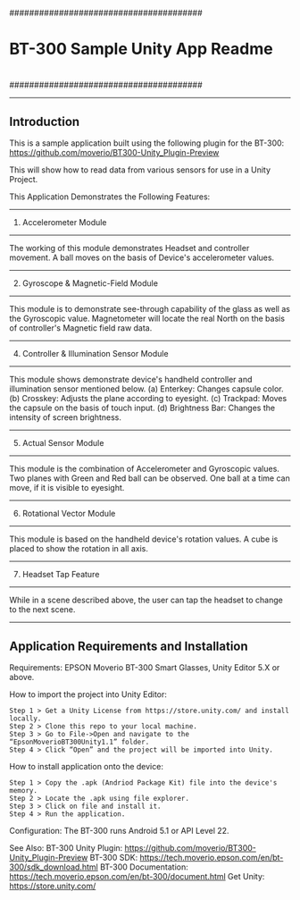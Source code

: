 #######################################
#				      #								
#    BT-300 Sample Unity App Readme   #							
#                                     #							
#######################################														

---------------------------------------
Introduction
---------------------------------------
This is a sample application built using the following plugin for the BT-300: 
	https://github.com/moverio/BT300-Unity_Plugin-Preview

This will show how to read data from various sensors for use in a Unity Project. 




This Application Demonstrates the Following Features:

-----------------------------------
 1. Accelerometer Module          
-----------------------------------
   
The working of this module demonstrates Headset and controller movement.
A ball moves on the basis of Device's accelerometer values.
          		
-------------------------------------
2. Gyroscope & Magnetic-Field Module
-------------------------------------

This module is to demonstrate see-through capability of the glass as well as the Gyroscopic value. 
Magnetometer will locate the real North on the basis of controller's Magnetic field raw data.

------------------------------------------
4. Controller & Illumination Sensor Module 
------------------------------------------

This module shows demonstrate device's handheld controller and illumination sensor mentioned below.
	(a)   Enterkey: Changes capsule color.
	(b)   Crosskey: Adjusts the plane according to eyesight.
	(c)   Trackpad: Moves the capsule on the basis of touch input.
	(d)   Brightness Bar: Changes the intensity of screen brightness.

-------------------------------
5. Actual Sensor Module
-------------------------------

This module is the combination of Accelerometer and Gyroscopic values.
Two planes with Green and Red ball can be observed.
One ball at a time can move, if it is visible to eyesight.

-------------------------------
6. Rotational Vector Module
-------------------------------

This module is based on the handheld device's rotation values.
A cube is placed to show the rotation in all axis.

-------------------------------
7. Headset Tap Feature
-------------------------------

While in a scene described above, the user can tap the headset to change to the next scene. 

------------------------------------------------------
Application Requirements and Installation
------------------------------------------------------

Requirements: EPSON Moverio BT-300 Smart Glasses, Unity Editor 5.X or above.

How to import the project into Unity Editor:

	Step 1 > Get a Unity License from https://store.unity.com/ and install locally.
	Step 2 > Clone this repo to your local machine.
	Step 3 > Go to File->Open and navigate to the “EpsonMoverioBT300Unity1.1” folder.
	Step 4 > Click “Open” and the project will be imported into Unity. 		  
                  
How to install application onto the device:

	Step 1 > Copy the .apk (Andriod Package Kit) file into the device's memory.
	Step 2 > Locate the .apk using file explorer.
	Step 3 > Click on file and install it.
	Step 4 > Run the application.
		  
Configuration: The BT-300 runs Android 5.1 or API Level 22.

See Also: 
	BT-300 Unity Plugin: https://github.com/moverio/BT300-Unity_Plugin-Preview
	BT-300 SDK: https://tech.moverio.epson.com/en/bt-300/sdk_download.html
	BT-300 Documentation: https://tech.moverio.epson.com/en/bt-300/document.html
	Get Unity: https://store.unity.com/


